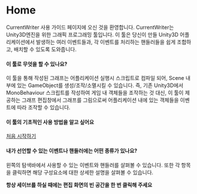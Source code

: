# Home

CurrentWriter 사용 가이드 페이지에 오신 것을 환영합니다. CurrentWriter는
Unity3D엔진을 위한 그래픽 프로그래밍 툴입니다. 이 툴은 당신이 만들 Unity3D
어플리케이션에서 발생하는 여러 이벤트들과, 각 이벤트를 처리하는 핸들러들을 쉽게 조합하고,
배치할 수 있도록 도와줍니다.

#### 이 툴로 무엇을 할 수 있나요?
이 툴을 통해 작성된 그래프는 어플리케이션 실행시 스크립트로 컴파일 되어, Scene 내부에
있는 GameObject를 생성/조작/소멸시킬 수 있습니다. 즉, 기존 Unity3D에서 MonoBehaviour
스크립트를 작성하여 게임 내 객체들을 조작하는 것 대신, 이 툴이 제공하는 그래프 편집창에서
그래프를 그림으로써 어플리케이션 내에 있는 객체들을 이벤트에 따라 조작할 수 있습니다.

#### 이 툴의 기초적인 사용 방법을 알고 싶어요
[처음 시작하기](/post/gettingstarted)

#### 내가 선언할 수 있는 이벤트나 핸들러에는 어떤 종류가 있나요?
왼쪽의 탐색바에서 사용할 수 있는 이벤트와 핸들러를 살펴볼 수 있습니다. 또한 각 항목을
클릭하면 해당 구성요소에 대한 상세한 설명을 살펴볼 수 있습니다.

**항상 세이브를 하실 때에는 편집 화면의 빈 공간을 한 번 클릭해 주세요**
